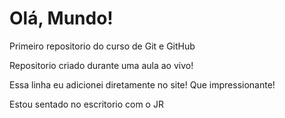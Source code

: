 # Olá, Mundo!
Primeiro repositorio do curso de Git e GitHub

Repositorio criado durante uma aula ao vivo!

Essa linha eu adicionei diretamente no site! Que impressionante!



Estou sentado no escritorio com o JR
